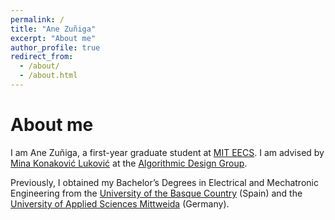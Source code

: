 ```yaml
---
permalink: /
title: "Ane Zuñiga"
excerpt: "About me"
author_profile: true
redirect_from: 
  - /about/
  - /about.html
---
```


About me
======
I am Ane Zuñiga, a first-year graduate student at [MIT EECS](https://www.eecs.mit.edu/). I am advised by [Mina Konaković Luković](https://people.csail.mit.edu/mina/) at the [Algorithmic Design Group](https://adg.csail.mit.edu/).

Previously, I obtained my Bachelor’s Degrees in Electrical and Mechatronic Engineering from the [University of the Basque Country](https://www.ehu.eus/es/home) (Spain) and the [University of Applied Sciences Mittweida](https://www.hs-mittweida.de/en/) (Germany).